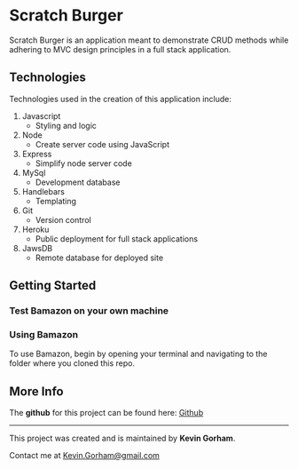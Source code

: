 # Scratch Burger

Scratch Burger is an application meant to demonstrate CRUD methods while adhering to MVC design principles in a full stack application. 

## Technologies 

Technologies used in the creation of this application include: 

1. Javascript
    * Styling and logic
2. Node
    * Create server code using JavaScript
3. Express
    * Simplify node server code
4. MySql
    * Development database
5. Handlebars
    * Templating 
6. Git
    * Version control 
7. Heroku
    * Public deployment for full stack applications
8. JawsDB
    * Remote database for deployed site

## Getting Started

### Test Bamazon on your own machine

### Using Bamazon

To use Bamazon, begin by opening your terminal and navigating to the folder where you cloned this repo. 

## More Info

The **github** for this project can be found here: [Github](https://github.com/KGorham05/bamazon)
___
This project was created and is maintained by **Kevin Gorham**.  

Contact me at <Kevin.Gorham@gmail.com>
